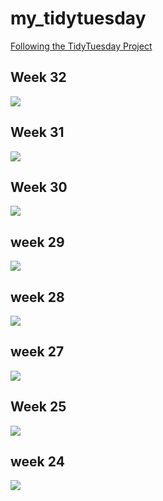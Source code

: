 # my_tidytuesday
[Following the TidyTuesday Project](https://github.com/rfordatascience/tidytuesday/tree/master/data/2020) 

## Week 32
![](https://github.com/ronycoelho/tidytuesday/blob/master/week_32/week_32.png)

## Week 31
![](https://github.com/ronycoelho/tidytuesday/blob/master/week_31/week_31.png)

## Week 30
![](https://github.com/ronycoelho/tidytuesday/blob/master/week_30/week_30.png)

## week 29
![](https://github.com/ronycoelho/tidytuesday/blob/master/week_29/week_29.png)

## week 28
![](https://github.com/ronycoelho/tidytuesday/blob/master/week_28/coffee.png)

## week 27
![](https://github.com/ronycoelho/tidytuesday/blob/master/weeK_27/week_27.png)

## Week 25
![](https://github.com/ronycoelho/tidytuesday/blob/master/week_25/week_25.png)

## week 24
![](https://github.com/ronycoelho/tidytuesday/blob/master/week_24/Achievements_final_.png)

